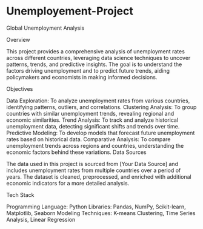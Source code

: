 # Unemployement-Project
Global Unemployment Analysis

Overview

This project provides a comprehensive analysis of unemployment rates across different countries, leveraging data science techniques to uncover patterns, trends, and predictive insights. The goal is to understand the factors driving unemployment and to predict future trends, aiding policymakers and economists in making informed decisions.

Objectives

Data Exploration: To analyze unemployment rates from various countries, identifying patterns, outliers, and correlations.
Clustering Analysis: To group countries with similar unemployment trends, revealing regional and economic similarities.
Trend Analysis: To track and analyze historical unemployment data, detecting significant shifts and trends over time.
Predictive Modeling: To develop models that forecast future unemployment rates based on historical data.
Comparative Analysis: To compare unemployment trends across regions and countries, understanding the economic factors behind these variations.
Data Sources

The data used in this project is sourced from [Your Data Source] and includes unemployment rates from multiple countries over a period of years. The dataset is cleaned, preprocessed, and enriched with additional economic indicators for a more detailed analysis.

Tech Stack

Programming Language: Python
Libraries: Pandas, NumPy, Scikit-learn, Matplotlib, Seaborn
Modeling Techniques: K-means Clustering, Time Series Analysis, Linear Regression
